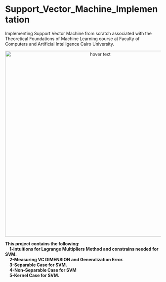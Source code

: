 # Support_Vector_Machine_Implementation
Implementing Support Vector Machine from scratch associated with the Theoretical Foundations of Machine Learning course at Faculty of Computers and Artificial Intelligence Cairo University.
<p align="center">
  <img src="https://user-images.githubusercontent.com/102432512/215268004-04230f00-0cd3-4935-8e0a-67084e27f333.jpg" width="600" title="hover text">
</p>
<strong>This project contains the following:<strong/><br/>
&emsp;1-intuitions for Lagrange Multipliers Method and constrains needed for SVM.<br/>
&emsp;2-Measuring VC DIMENSION and Generalization Error.<br/>
&emsp;3-Separable Case for SVM.<br/>
&emsp;4-Non-Separable Case for SVM <br/>
&emsp;5-Kernel Case for SVM.<br/>



